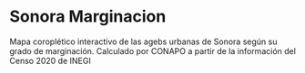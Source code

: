 # Sonora Marginacion
 Mapa coroplético interactivo de las agebs urbanas de Sonora según su grado de marginación. Calculado por CONAPO a partir de la información del Censo 2020 de INEGI
